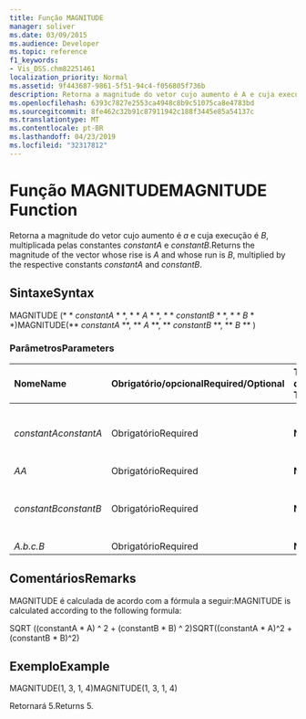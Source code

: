 ```yaml
---
title: Função MAGNITUDE
manager: soliver
ms.date: 03/09/2015
ms.audience: Developer
ms.topic: reference
f1_keywords:
- Vis_DSS.chm82251461
localization_priority: Normal
ms.assetid: 9f443687-9861-5f51-94c4-f056805f736b
description: Retorna a magnitude do vetor cujo aumento é A e cuja execução é B, multiplicada pelas constantes constantA e constantB.
ms.openlocfilehash: 6393c7827e2553ca4948c8b9c51075ca8e4783bd
ms.sourcegitcommit: 8fe462c32b91c87911942c188f3445e85a54137c
ms.translationtype: MT
ms.contentlocale: pt-BR
ms.lasthandoff: 04/23/2019
ms.locfileid: "32317812"
---
```

# <a name="magnitude-function"></a><span data-ttu-id="ef620-103">Função MAGNITUDE</span><span class="sxs-lookup"><span data-stu-id="ef620-103">MAGNITUDE Function</span></span>

<span data-ttu-id="ef620-104">Retorna a magnitude do vetor cujo aumento é _a_ e cuja execução é _B_, multiplicada pelas constantes _constantA_ e _constantB_.</span><span class="sxs-lookup"><span data-stu-id="ef620-104">Returns the magnitude of the vector whose rise is  _A_ and whose run is  _B_, multiplied by the respective constants  _constantA_ and  _constantB_.</span></span> 
  
## <a name="syntax"></a><span data-ttu-id="ef620-105">Sintaxe</span><span class="sxs-lookup"><span data-stu-id="ef620-105">Syntax</span></span>

<span data-ttu-id="ef620-106">MAGNITUDE (\* \* *constantA* \* \*, \* \* *A* \* \*, \* \* *constantB* \* \*, \* \* *B* \* \*)</span><span class="sxs-lookup"><span data-stu-id="ef620-106">MAGNITUDE(\*\* *constantA* \*\*, \*\* *A* \*\*, \*\* *constantB* \*\*, \*\* *B* \*\* )</span></span> 
  
### <a name="parameters"></a><span data-ttu-id="ef620-107">Parâmetros</span><span class="sxs-lookup"><span data-stu-id="ef620-107">Parameters</span></span>

|<span data-ttu-id="ef620-108">**Nome**</span><span class="sxs-lookup"><span data-stu-id="ef620-108">**Name**</span></span>|<span data-ttu-id="ef620-109">**Obrigatório/opcional**</span><span class="sxs-lookup"><span data-stu-id="ef620-109">**Required/Optional**</span></span>|<span data-ttu-id="ef620-110">**Tipo de dados**</span><span class="sxs-lookup"><span data-stu-id="ef620-110">**Data Type**</span></span>|<span data-ttu-id="ef620-111">**Descrição**</span><span class="sxs-lookup"><span data-stu-id="ef620-111">**Description**</span></span>|
|:-----|:-----|:-----|:-----|
| <span data-ttu-id="ef620-112">_constantA_</span><span class="sxs-lookup"><span data-stu-id="ef620-112">_constantA_</span></span> <br/> |<span data-ttu-id="ef620-113">Obrigatório</span><span class="sxs-lookup"><span data-stu-id="ef620-113">Required</span></span>  <br/> |<span data-ttu-id="ef620-114">**Número**</span><span class="sxs-lookup"><span data-stu-id="ef620-114">**Number**</span></span> <br/> |<span data-ttu-id="ef620-115">A constante pela qual multiplicar a elevação.</span><span class="sxs-lookup"><span data-stu-id="ef620-115">The constant by which to multiply the rise.</span></span>  <br/> |
| <span data-ttu-id="ef620-116">_A_</span><span class="sxs-lookup"><span data-stu-id="ef620-116">_A_</span></span> <br/> |<span data-ttu-id="ef620-117">Obrigatório</span><span class="sxs-lookup"><span data-stu-id="ef620-117">Required</span></span>  <br/> |<span data-ttu-id="ef620-118">**Número**</span><span class="sxs-lookup"><span data-stu-id="ef620-118">**Number**</span></span> <br/> |<span data-ttu-id="ef620-119">A elevação.</span><span class="sxs-lookup"><span data-stu-id="ef620-119">The rise.</span></span>  <br/> |
| <span data-ttu-id="ef620-120">_constantB_</span><span class="sxs-lookup"><span data-stu-id="ef620-120">_constantB_</span></span> <br/> |<span data-ttu-id="ef620-121">Obrigatório</span><span class="sxs-lookup"><span data-stu-id="ef620-121">Required</span></span>  <br/> |<span data-ttu-id="ef620-122">**Número**</span><span class="sxs-lookup"><span data-stu-id="ef620-122">**Number**</span></span> <br/> |<span data-ttu-id="ef620-123">A constante pela qual multiplicar a execução.</span><span class="sxs-lookup"><span data-stu-id="ef620-123">The constant by which to multiply the run.</span></span>  <br/> |
| <span data-ttu-id="ef620-124">_A.b.c._</span><span class="sxs-lookup"><span data-stu-id="ef620-124">_B_</span></span> <br/> |<span data-ttu-id="ef620-125">Obrigatório</span><span class="sxs-lookup"><span data-stu-id="ef620-125">Required</span></span>  <br/> |<span data-ttu-id="ef620-126">**Número**</span><span class="sxs-lookup"><span data-stu-id="ef620-126">**Number**</span></span> <br/> |<span data-ttu-id="ef620-127">A execução.</span><span class="sxs-lookup"><span data-stu-id="ef620-127">The run.</span></span>  <br/> |
   
## <a name="remarks"></a><span data-ttu-id="ef620-128">Comentários</span><span class="sxs-lookup"><span data-stu-id="ef620-128">Remarks</span></span>

<span data-ttu-id="ef620-129">MAGNITUDE é calculada de acordo com a fórmula a seguir:</span><span class="sxs-lookup"><span data-stu-id="ef620-129">MAGNITUDE is calculated according to the following formula:</span></span>
  
<span data-ttu-id="ef620-130">SQRT ((constantA \* A) ^ 2 + (constantB \* B) ^ 2)</span><span class="sxs-lookup"><span data-stu-id="ef620-130">SQRT((constantA \* A)^2 + (constantB \* B)^2)</span></span>
  
## <a name="example"></a><span data-ttu-id="ef620-131">Exemplo</span><span class="sxs-lookup"><span data-stu-id="ef620-131">Example</span></span>

<span data-ttu-id="ef620-132">MAGNITUDE(1, 3, 1, 4)</span><span class="sxs-lookup"><span data-stu-id="ef620-132">MAGNITUDE(1, 3, 1, 4)</span></span> 
  
<span data-ttu-id="ef620-133">Retornará 5.</span><span class="sxs-lookup"><span data-stu-id="ef620-133">Returns 5.</span></span> 
  

